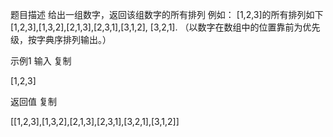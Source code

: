 题目描述
给出一组数字，返回该组数字的所有排列
例如：
[1,2,3]的所有排列如下
[1,2,3],[1,3,2],[2,1,3],[2,3,1],[3,1,2], [3,2,1].
（以数字在数组中的位置靠前为优先级，按字典序排列输出。）

示例1
输入
复制

[1,2,3]

返回值
复制

[[1,2,3],[1,3,2],[2,1,3],[2,3,1],[3,2,1],[3,1,2]]

